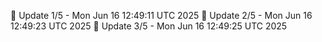 📌 Update 1/5 - Mon Jun 16 12:49:11 UTC 2025
📌 Update 2/5 - Mon Jun 16 12:49:23 UTC 2025
📌 Update 3/5 - Mon Jun 16 12:49:25 UTC 2025
